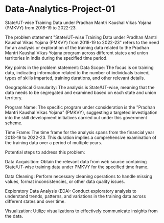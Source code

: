 # Data-Analytics-Project-01
State/UT-wise Training Data under Pradhan Mantri Kaushal Vikas Yojana (PMKVY) from 2018-19 to 2022-23.

The problem statement "State/UT-wise Training Data under Pradhan Mantri Kaushal Vikas Yojana (PMKVY) from 2018-19 to 2022-23" refers to the need for an analysis or exploration of the training data related to the Pradhan Mantri Kaushal Vikas Yojana program across different states and union territories in India during the specified time period.

Key points in the problem statement:
Data Scope: The focus is on training data, indicating information related to the number of individuals trained, types of skills imparted, training durations, and other relevant details.

Geographical Granularity: The analysis is State/UT-wise, meaning that the data needs to be segregated and examined based on each state and union territory.

Program Name: The specific program under consideration is the "Pradhan Mantri Kaushal Vikas Yojana" (PMKVY), suggesting a targeted investigation into the skill development initiatives carried out under this government scheme.

Time Frame: The time frame for the analysis spans from the financial year 2018-19 to 2022-23. This duration implies a comprehensive examination of the training data over a period of multiple years.

Potential steps to address this problem:

Data Acquisition: Obtain the relevant data from web source containing State/UT-wise training data under PMKVY for the specified time frame.

Data Cleaning: Perform necessary cleaning operations to handle missing values, format inconsistencies, or other data quality issues.

Exploratory Data Analysis (EDA): Conduct exploratory analysis to understand trends, patterns, and variations in the training data across different states and over time.

Visualization: Utilize visualizations to effectively communicate insights from the data.
